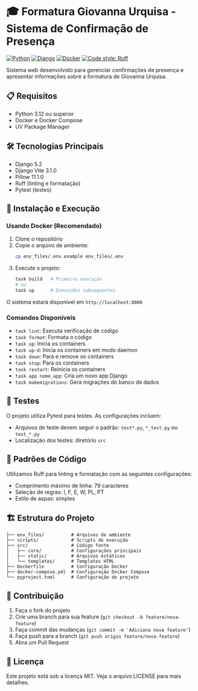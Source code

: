 # 🎓 Formatura Giovanna Urquisa - Sistema de Confirmação de Presença

[![Python](https://img.shields.io/badge/python-3.12-blue.svg)](https://www.python.org/downloads/release/python-3120/)
[![Django](https://img.shields.io/badge/django-5.2-green.svg)](https://www.djangoproject.com/)
[![Docker](https://img.shields.io/badge/docker-compose-blue.svg)](https://docs.docker.com/compose/)
[![Code style: Ruff](https://img.shields.io/badge/code%20style-ruff-000000.svg)](https://github.com/astral-sh/ruff)

Sistema web desenvolvido para gerenciar confirmações de presença e apresentar informações sobre a formatura de Giovanna Urquisa.

## 📋 Requisitos

- Python 3.12 ou superior
- Docker e Docker Compose
- UV Package Manager

## 🛠️ Tecnologias Principais

- Django 5.2
- Django Vite 3.1.0
- Pillow 11.1.0
- Ruff (linting e formatação)
- Pytest (testes)

## 🚀 Instalação e Execução

### Usando Docker (Recomendado)

1. Clone o repositório
2. Copie o arquivo de ambiente:
   ```bash
   cp env_files/.env.example env_files/.env
   ```
3. Execute o projeto:
   ```bash
   task build   # Primeira execução
   # ou
   task up      # Execuções subsequentes
   ```

O sistema estará disponível em `http://localhost:8000`

### Comandos Disponíveis

- `task lint`: Executa verificação de código
- `task format`: Formata o código
- `task up`: Inicia os containers
- `task up-d`: Inicia os containers em modo daemon
- `task down`: Para e remove os containers
- `task stop`: Para os containers
- `task restart`: Reinicia os containers
- `task app nome_app`: Cria um novo app Django
- `task makemigrations`: Gera migrações do banco de dados

## 🧪 Testes

O projeto utiliza Pytest para testes. As configurações incluem:
- Arquivos de teste devem seguir o padrão: `test*.py`, `*_test.py` ou `test_*.py`
- Localização dos testes: diretório `src`

## 📝 Padrões de Código

Utilizamos Ruff para linting e formatação com as seguintes configurações:
- Comprimento máximo de linha: 79 caracteres
- Seleção de regras: I, F, E, W, PL, PT
- Estilo de aspas: simples

## 🏗️ Estrutura do Projeto

```
├── env_files/          # Arquivos de ambiente
├── scripts/            # Scripts de execução
├── src/                # Código fonte
│   ├── core/           # Configurações principais
│   ├── static/         # Arquivos estáticos
│   └── templates/      # Templates HTML
├── Dockerfile          # Configuração Docker
├── docker-compose.yml  # Configuração Docker Compose
└── pyproject.toml      # Configuração do projeto
```

## 🤝 Contribuição

1. Faça o fork do projeto
2. Crie uma branch para sua feature (`git checkout -b feature/nova-feature`)
3. Faça commit das mudanças (`git commit -m 'Adiciona nova feature'`)
4. Faça push para a branch (`git push origin feature/nova-feature`)
5. Abra um Pull Request

## 📄 Licença

Este projeto está sob a licença MIT. Veja o arquivo LICENSE para mais detalhes.